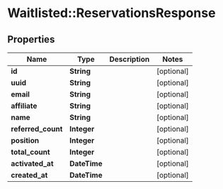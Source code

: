 # Waitlisted::ReservationsResponse

## Properties
Name | Type | Description | Notes
------------ | ------------- | ------------- | -------------
**id** | **String** |  | [optional] 
**uuid** | **String** |  | [optional] 
**email** | **String** |  | [optional] 
**affiliate** | **String** |  | [optional] 
**name** | **String** |  | [optional] 
**referred_count** | **Integer** |  | [optional] 
**position** | **Integer** |  | [optional] 
**total_count** | **Integer** |  | [optional] 
**activated_at** | **DateTime** |  | [optional] 
**created_at** | **DateTime** |  | [optional] 


